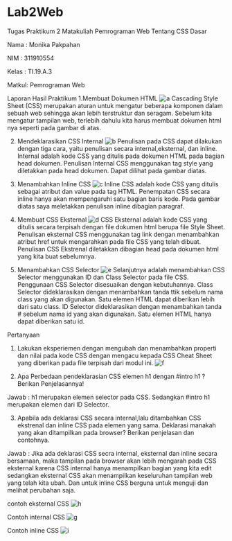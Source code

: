 # Lab2Web
Tugas Praktikum 2 Matakuliah Pemrograman Web Tentang CSS Dasar

Nama  : Monika Pakpahan

NIM   : 311910554

Kelas : TI.19.A.3

Matkul: Pemrograman Web

Laporan Hasil Praktikum
1.Membuat Dokumen HTML
![a](https://user-images.githubusercontent.com/59879254/113681972-d1214980-96ec-11eb-9d28-07cbdb2d0f9c.png)
Cascading Style Sheet (CSS) merupakan aturan untuk mengatur beberapa komponen dalam sebuah web sehingga akan lebih terstruktur dan seragam. Sebelum kita mengatur tampilan web, terlebih dahulu kita harus membuat dokumen html nya seperti pada gambar di atas.

2. Mendeklarasikan CSS Internal
![b](https://user-images.githubusercontent.com/59879254/113682729-a683c080-96ed-11eb-8425-55d92acc4d48.png)
Penulisan pada CSS dapat dilakukan dengan tiga cara, yaitu penulisan secara internal,eksternal, dan inline. Internal adalah kode CSS yang ditulis pada dokumen HTML pada bagian head dokumen. Penulisan Internal CSS menggunakan tag style yang diletakkan pada head dokumen. Dapat dilihat pada gambar diatas.

3. Menambahkan Inline CSS
![c](https://user-images.githubusercontent.com/59879254/113683351-4c372f80-96ee-11eb-88a9-b63d3ad3e130.png)
Inline CSS adalah kode CSS yang ditulis sebagai atribut dan value pada tag HTML. Penempatan CSS secara inline hanya akan mempengaruhi satu bagian baris kode. Pada gambar diatas saya meletakkan penulisan inline dibagian paragraf.

4. Membuat CSS Eksternal
![d](https://user-images.githubusercontent.com/59879254/113683973-f911ac80-96ee-11eb-89ba-1116e16d528b.png)
CSS Eksternal adalah kode CSS yang ditulis secara terpisah dengan file dokumen html berupa file Style Sheet. Penulisan eksternal CSS menggunakan tag link dengan menambahkan atribut href untuk mengarahkan pada file CSS yang telah dibuat. Penulisan CSS Ekstrenal diletakkan dibagian head pada dokumen html yang kita buat sebelumnya.

5. Menambahkan CSS Selector
![e](https://user-images.githubusercontent.com/59879254/113684707-b0a6be80-96ef-11eb-90b7-a01c9a5889bb.png)
Selanjutnya adalah menambahkan CSS Selector menggunakan ID dan Class Selector pada file CSS. Penggunaan CSS Selector disesuaikan dengan kebutuhannya. Class Selector dideklarasikan dengan menambahkan tanda ttik sebelum nama class yang akan digunakan. Satu elemen HTML dapat diberikan lebih dari satu class. ID Selector dideklarasikan dengan menambahkan tanda # sebelum nama id yang akan digunakan. Satu elemen HTML hanya dapat diberikan satu id.


Pertanyaan
1. Lakukan eksperiemen dengan mengubah dan menambahkan properti dan nilai pada kode CSS dengan mengacu kepada CSS Cheat Sheet yang diberikan pada file terpisah dari modul ini.
![f](https://user-images.githubusercontent.com/59879254/113687924-0335aa00-96f3-11eb-83ab-2be2cd3dc41a.png)

2. Apa Perbedaan pendeklarasian CSS elemen h1 dengan #intro h1 ? Berikan Penjelasannya!

Jawab : h1 merupakan elemen selector pada CSS. Sedangkan #intro h1 merupakan elemen dari ID Selector.

3. Apabila ada deklarasi CSS secara internal,lalu ditambahkan CSS ekstrenal dan inline CSS pada elemen yang sama. Deklarasi manakah yang akan ditampilkan pada browser? Berikan penjelasan dan contohnya.

Jawab : Jika ada deklarasi CSS secra internal, eksternal dan inline secara bersamaan, maka tampilan pada browser akan lebih mengarah pada CSS eksternal karena CSS internal hanya menampilkan bagian yang kita edit sedangkan eksternal CSS akan menampilkan keseluruhan tampilan web yang telah kita ubah. Dan untuk inline CSS berguna untuk menguji dan melihat perubahan saja. 

contoh eksternal CSS
![h](https://user-images.githubusercontent.com/59879254/113692587-e354b500-96f7-11eb-862a-b66b24086e34.png)

Contoh internal CSS
![g](https://user-images.githubusercontent.com/59879254/113692701-01221a00-96f8-11eb-9a57-b37344b5b6d4.png)

Contoh inline CSS
![i](https://user-images.githubusercontent.com/59879254/113692759-1303bd00-96f8-11eb-8f3b-b1200c9e682d.png)









 
